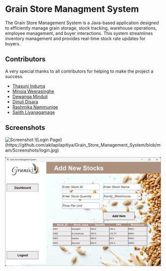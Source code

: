 
# Grain Store Managment System

The Grain Store Management System is a Java-based application designed to efficiently manage grain storage, stock tracking, warehouse operations, employee management, and buyer interactions. This system streamlines inventory management and provides real-time stock rate updates for buyers.


## Contributors
A very special thanks to all contributors for helping to make the project a success.

- [Thasuni Induma](https://github.com/ThasuniInduma)
- [Minoja Weerasinghe](https://github.com/minoweerasinghe)
- [Dewanga Minduli](https://github.com/DewangaMinduli)
- [Dinuli Disara](https://github.com/Dinuli-Disara)
- [Rashmika Nammunige](https://github.com/Rasmika23)
- [Sajith Liyanagamage](https://github.com/demw7i)


## Screenshots
<picture>
<img src="[screenshot.png](https://github.com/akilapilapitiya/Grain_Store_Management_System/blob/main/Screenshots/cover.jpg)" alt="Screenshot" width="500">
</picture>
![Login Page](https://github.com/akilapilapitiya/Grain_Store_Management_System/blob/main/Screenshots/login.jpg)

![Interface](https://github.com/akilapilapitiya/Grain_Store_Management_System/blob/main/Screenshots/addNewStocks.jpg)


